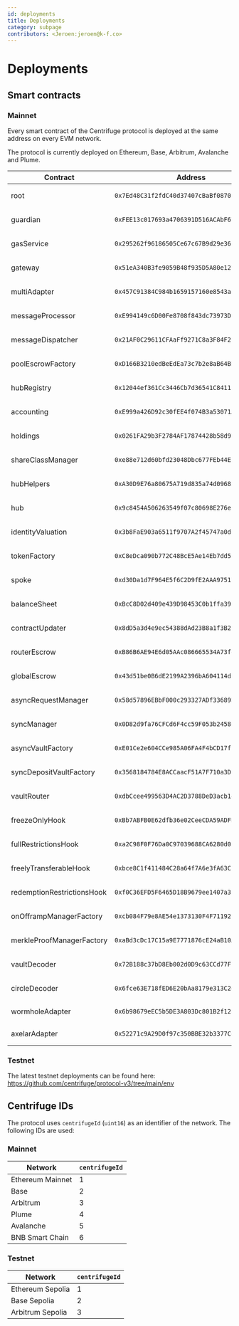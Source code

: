 ```yaml
---
id: deployments
title: Deployments
category: subpage
contributors: <Jeroen:jeroen@k-f.co>
---
```


# Deployments

## Smart contracts

### Mainnet

Every smart contract of the Centrifuge protocol is deployed at the same address on every EVM network.

The protocol is currently deployed on Ethereum, Base, Arbitrum, Avalanche and Plume.

| Contract | Address | Networks |
|----------|---------|----------|
| root | `0x7Ed48C31f2fdC40d37407cBaBf0870B2b688368f` | [<img src="/img/ethereum-icon.png" alt="Ethereum" width="20" height="20" />](https://etherscan.io/address/0x7Ed48C31f2fdC40d37407cBaBf0870B2b688368f) [<img src="/img/base-icon.png" alt="Base" width="20" height="20" />](https://basescan.org/address/0x7Ed48C31f2fdC40d37407cBaBf0870B2b688368f) [<img src="/img/arbitrum-icon.png" alt="Arbitrum" width="20" height="20" />](https://arbiscan.io/address/0x7Ed48C31f2fdC40d37407cBaBf0870B2b688368f) [<img src="/img/avalanche-icon.png" alt="Avalanche" width="20" height="20" />](https://snowscan.xyz/address/0x7ed48c31f2fdc40d37407cbabf0870b2b688368f) [<img src="/img/plume-icon.png" alt="Plume" width="20" height="20" />](https://explorer.plume.org/address/0x7Ed48C31f2fdC40d37407cBaBf0870B2b688368f) |
| guardian | `0xFEE13c017693a4706391D516ACAbF6789D5c3157` | [<img src="/img/ethereum-icon.png" alt="Ethereum" width="20" />](https://etherscan.io/address/0xFEE13c017693a4706391D516ACAbF6789D5c3157) [<img src="/img/base-icon.png" alt="Base" width="20" />](https://basescan.org/address/0xFEE13c017693a4706391D516ACAbF6789D5c3157) [<img src="/img/arbitrum-icon.png" alt="Arbitrum" width="20" />](https://arbiscan.io/address/0xFEE13c017693a4706391D516ACAbF6789D5c3157) [<img src="/img/avalanche-icon.png" alt="Avalanche" width="20" />](https://snowscan.xyz/address/0xfee13c017693a4706391d516acabf6789d5c3157) [<img src="/img/plume-icon.png" alt="Plume" width="20" />](https://explorer.plume.org/address/0xFEE13c017693a4706391D516ACAbF6789D5c3157) |
| gasService | `0x295262f96186505Ce67c67B9d29e36ad1f9EAe88` | [<img src="/img/ethereum-icon.png" alt="Ethereum" width="20" />](https://etherscan.io/address/0x295262f96186505Ce67c67B9d29e36ad1f9EAe88) [<img src="/img/base-icon.png" alt="Base" width="20" />](https://basescan.org/address/0x295262f96186505Ce67c67B9d29e36ad1f9EAe88) [<img src="/img/arbitrum-icon.png" alt="Arbitrum" width="20" />](https://arbiscan.io/address/0x295262f96186505Ce67c67B9d29e36ad1f9EAe88) [<img src="/img/avalanche-icon.png" alt="Avalanche" width="20" />](https://snowscan.xyz/address/0x295262f96186505ce67c67b9d29e36ad1f9eae88) [<img src="/img/plume-icon.png" alt="Plume" width="20" />](https://explorer.plume.org/address/0x295262f96186505Ce67c67B9d29e36ad1f9EAe88) |
| gateway | `0x51eA340B3fe9059B48f935D5A80e127d587B6f89` | [<img src="/img/ethereum-icon.png" alt="Ethereum" width="20" />](https://etherscan.io/address/0x51eA340B3fe9059B48f935D5A80e127d587B6f89) [<img src="/img/base-icon.png" alt="Base" width="20" />](https://basescan.org/address/0x51eA340B3fe9059B48f935D5A80e127d587B6f89) [<img src="/img/arbitrum-icon.png" alt="Arbitrum" width="20" />](https://arbiscan.io/address/0x51eA340B3fe9059B48f935D5A80e127d587B6f89) [<img src="/img/avalanche-icon.png" alt="Avalanche" width="20" />](https://snowscan.xyz/address/0x51ea340b3fe9059b48f935d5a80e127d587b6f89) [<img src="/img/plume-icon.png" alt="Plume" width="20" />](https://explorer.plume.org/address/0x51eA340B3fe9059B48f935D5A80e127d587B6f89) |
| multiAdapter | `0x457C91384C984b1659157160e8543adb12BC5317` | [<img src="/img/ethereum-icon.png" alt="Ethereum" width="20" />](https://etherscan.io/address/0x457C91384C984b1659157160e8543adb12BC5317) [<img src="/img/base-icon.png" alt="Base" width="20" />](https://basescan.org/address/0x457C91384C984b1659157160e8543adb12BC5317) [<img src="/img/arbitrum-icon.png" alt="Arbitrum" width="20" />](https://arbiscan.io/address/0x457C91384C984b1659157160e8543adb12BC5317) [<img src="/img/avalanche-icon.png" alt="Avalanche" width="20" />](https://snowscan.xyz/address/0x457c91384c984b1659157160e8543adb12bc5317) [<img src="/img/plume-icon.png" alt="Plume" width="20" />](https://explorer.plume.org/address/0x457C91384C984b1659157160e8543adb12BC5317) |
| messageProcessor | `0xE994149c6D00Fe8708f843dc73973D1E7205530d` | [<img src="/img/ethereum-icon.png" alt="Ethereum" width="20" />](https://etherscan.io/address/0xE994149c6D00Fe8708f843dc73973D1E7205530d) [<img src="/img/base-icon.png" alt="Base" width="20" />](https://basescan.org/address/0xE994149c6D00Fe8708f843dc73973D1E7205530d) [<img src="/img/arbitrum-icon.png" alt="Arbitrum" width="20" />](https://arbiscan.io/address/0xE994149c6D00Fe8708f843dc73973D1E7205530d) [<img src="/img/avalanche-icon.png" alt="Avalanche" width="20" />](https://snowscan.xyz/address/0xe994149c6d00fe8708f843dc73973d1e7205530d) [<img src="/img/plume-icon.png" alt="Plume" width="20" />](https://explorer.plume.org/address/0xE994149c6D00Fe8708f843dc73973D1E7205530d) |
| messageDispatcher | `0x21AF0C29611CFAaFf9271C8a3F84F2bC31d59132` | [<img src="/img/ethereum-icon.png" alt="Ethereum" width="20" />](https://etherscan.io/address/0x21AF0C29611CFAaFf9271C8a3F84F2bC31d59132) [<img src="/img/base-icon.png" alt="Base" width="20" />](https://basescan.org/address/0x21AF0C29611CFAaFf9271C8a3F84F2bC31d59132) [<img src="/img/arbitrum-icon.png" alt="Arbitrum" width="20" />](https://arbiscan.io/address/0x21AF0C29611CFAaFf9271C8a3F84F2bC31d59132) [<img src="/img/avalanche-icon.png" alt="Avalanche" width="20" />](https://snowscan.xyz/address/0x21af0c29611cfaaff9271c8a3f84f2bc31d59132) [<img src="/img/plume-icon.png" alt="Plume" width="20" />](https://explorer.plume.org/address/0x21AF0C29611CFAaFf9271C8a3F84F2bC31d59132) |
| poolEscrowFactory | `0xD166B3210edBeEdEa73c7b2e8aB64BDd30c980E9` | [<img src="/img/ethereum-icon.png" alt="Ethereum" width="20" />](https://etherscan.io/address/0xD166B3210edBeEdEa73c7b2e8aB64BDd30c980E9) [<img src="/img/base-icon.png" alt="Base" width="20" />](https://basescan.org/address/0xD166B3210edBeEdEa73c7b2e8aB64BDd30c980E9) [<img src="/img/arbitrum-icon.png" alt="Arbitrum" width="20" />](https://arbiscan.io/address/0xD166B3210edBeEdEa73c7b2e8aB64BDd30c980E9) [<img src="/img/avalanche-icon.png" alt="Avalanche" width="20" />](https://snowscan.xyz/address/0xd166b3210edbeedea73c7b2e8ab64bdd30c980e9) [<img src="/img/plume-icon.png" alt="Plume" width="20" />](https://explorer.plume.org/address/0xD166B3210edBeEdEa73c7b2e8aB64BDd30c980E9) |
| hubRegistry | `0x12044ef361Cc3446Cb7d36541C8411EE4e6f52cb` | [<img src="/img/ethereum-icon.png" alt="Ethereum" width="20" />](https://etherscan.io/address/0x12044ef361Cc3446Cb7d36541C8411EE4e6f52cb) [<img src="/img/base-icon.png" alt="Base" width="20" />](https://basescan.org/address/0x12044ef361Cc3446Cb7d36541C8411EE4e6f52cb) [<img src="/img/arbitrum-icon.png" alt="Arbitrum" width="20" />](https://arbiscan.io/address/0x12044ef361Cc3446Cb7d36541C8411EE4e6f52cb) [<img src="/img/avalanche-icon.png" alt="Avalanche" width="20" />](https://snowscan.xyz/address/0x12044ef361cc3446cb7d36541c8411ee4e6f52cb) [<img src="/img/plume-icon.png" alt="Plume" width="20" />](https://explorer.plume.org/address/0x12044ef361Cc3446Cb7d36541C8411EE4e6f52cb) |
| accounting | `0xE999a426D92c30fEE4f074B3a53071A6e935419F` | [<img src="/img/ethereum-icon.png" alt="Ethereum" width="20" />](https://etherscan.io/address/0xE999a426D92c30fEE4f074B3a53071A6e935419F) [<img src="/img/base-icon.png" alt="Base" width="20" />](https://basescan.org/address/0xE999a426D92c30fEE4f074B3a53071A6e935419F) [<img src="/img/arbitrum-icon.png" alt="Arbitrum" width="20" />](https://arbiscan.io/address/0xE999a426D92c30fEE4f074B3a53071A6e935419F) [<img src="/img/avalanche-icon.png" alt="Avalanche" width="20" />](https://snowscan.xyz/address/0xe999a426d92c30fee4f074b3a53071a6e935419f) [<img src="/img/plume-icon.png" alt="Plume" width="20" />](https://explorer.plume.org/address/0xE999a426D92c30fEE4f074B3a53071A6e935419F) |
| holdings | `0x0261FA29b3F2784AF17874428b58d971b6652C47` | [<img src="/img/ethereum-icon.png" alt="Ethereum" width="20" />](https://etherscan.io/address/0x0261FA29b3F2784AF17874428b58d971b6652C47) [<img src="/img/base-icon.png" alt="Base" width="20" />](https://basescan.org/address/0x0261FA29b3F2784AF17874428b58d971b6652C47) [<img src="/img/arbitrum-icon.png" alt="Arbitrum" width="20" />](https://arbiscan.io/address/0x0261FA29b3F2784AF17874428b58d971b6652C47) [<img src="/img/avalanche-icon.png" alt="Avalanche" width="20" />](https://snowscan.xyz/address/0x0261fa29b3f2784af17874428b58d971b6652c47) [<img src="/img/plume-icon.png" alt="Plume" width="20" />](https://explorer.plume.org/address/0x0261FA29b3F2784AF17874428b58d971b6652C47) |
| shareClassManager | `0xe88e712d60bfd23048Dbc677FEb44E2145F2cDf4` | [<img src="/img/ethereum-icon.png" alt="Ethereum" width="20" />](https://etherscan.io/address/0xe88e712d60bfd23048Dbc677FEb44E2145F2cDf4) [<img src="/img/base-icon.png" alt="Base" width="20" />](https://basescan.org/address/0xe88e712d60bfd23048Dbc677FEb44E2145F2cDf4) [<img src="/img/arbitrum-icon.png" alt="Arbitrum" width="20" />](https://arbiscan.io/address/0xe88e712d60bfd23048Dbc677FEb44E2145F2cDf4) [<img src="/img/avalanche-icon.png" alt="Avalanche" width="20" />](https://snowscan.xyz/address/0xe88e712d60bfd23048dbc677feb44e2145f2cdf4) [<img src="/img/plume-icon.png" alt="Plume" width="20" />](https://explorer.plume.org/address/0xe88e712d60bfd23048Dbc677FEb44E2145F2cDf4) |
| hubHelpers | `0xA30D9E76a80675A719d835a74d09683AD2CB71EE` | [<img src="/img/ethereum-icon.png" alt="Ethereum" width="20" />](https://etherscan.io/address/0xA30D9E76a80675A719d835a74d09683AD2CB71EE) [<img src="/img/base-icon.png" alt="Base" width="20" />](https://basescan.org/address/0xA30D9E76a80675A719d835a74d09683AD2CB71EE) [<img src="/img/arbitrum-icon.png" alt="Arbitrum" width="20" />](https://arbiscan.io/address/0xA30D9E76a80675A719d835a74d09683AD2CB71EE) [<img src="/img/avalanche-icon.png" alt="Avalanche" width="20" />](https://snowscan.xyz/address/0xa30d9e76a80675a719d835a74d09683ad2cb71ee) [<img src="/img/plume-icon.png" alt="Plume" width="20" />](https://explorer.plume.org/address/0xA30D9E76a80675A719d835a74d09683AD2CB71EE) |
| hub | `0x9c8454A506263549f07c80698E276e3622077098` | [<img src="/img/ethereum-icon.png" alt="Ethereum" width="20" />](https://etherscan.io/address/0x9c8454A506263549f07c80698E276e3622077098) [<img src="/img/base-icon.png" alt="Base" width="20" />](https://basescan.org/address/0x9c8454A506263549f07c80698E276e3622077098) [<img src="/img/arbitrum-icon.png" alt="Arbitrum" width="20" />](https://arbiscan.io/address/0x9c8454A506263549f07c80698E276e3622077098) [<img src="/img/avalanche-icon.png" alt="Avalanche" width="20" />](https://snowscan.xyz/address/0x9c8454a506263549f07c80698e276e3622077098) [<img src="/img/plume-icon.png" alt="Plume" width="20" />](https://explorer.plume.org/address/0x9c8454A506263549f07c80698E276e3622077098) |
| identityValuation | `0x3b8FaE903a6511f9707A2f45747a0de3B747711f` | [<img src="/img/ethereum-icon.png" alt="Ethereum" width="20" />](https://etherscan.io/address/0x3b8FaE903a6511f9707A2f45747a0de3B747711f) [<img src="/img/base-icon.png" alt="Base" width="20" />](https://basescan.org/address/0x3b8FaE903a6511f9707A2f45747a0de3B747711f) [<img src="/img/arbitrum-icon.png" alt="Arbitrum" width="20" />](https://arbiscan.io/address/0x3b8FaE903a6511f9707A2f45747a0de3B747711f) [<img src="/img/avalanche-icon.png" alt="Avalanche" width="20" />](https://snowscan.xyz/address/0x3b8fae903a6511f9707a2f45747a0de3b747711f) [<img src="/img/plume-icon.png" alt="Plume" width="20" />](https://explorer.plume.org/address/0x3b8FaE903a6511f9707A2f45747a0de3B747711f) |
| tokenFactory | `0xC8eDca090b772C48BcE5Ae14Eb7dd517cd70A32C` | [<img src="/img/ethereum-icon.png" alt="Ethereum" width="20" />](https://etherscan.io/address/0xC8eDca090b772C48BcE5Ae14Eb7dd517cd70A32C) [<img src="/img/base-icon.png" alt="Base" width="20" />](https://basescan.org/address/0xC8eDca090b772C48BcE5Ae14Eb7dd517cd70A32C) [<img src="/img/arbitrum-icon.png" alt="Arbitrum" width="20" />](https://arbiscan.io/address/0xC8eDca090b772C48BcE5Ae14Eb7dd517cd70A32C) [<img src="/img/avalanche-icon.png" alt="Avalanche" width="20" />](https://snowscan.xyz/address/0xc8edca090b772c48bce5ae14eb7dd517cd70a32c) [<img src="/img/plume-icon.png" alt="Plume" width="20" />](https://explorer.plume.org/address/0xC8eDca090b772C48BcE5Ae14Eb7dd517cd70A32C) |
| spoke | `0xd30Da1d7F964E5f6C2D9fE2AAA97517F6B23FA2B` | [<img src="/img/ethereum-icon.png" alt="Ethereum" width="20" />](https://etherscan.io/address/0xd30Da1d7F964E5f6C2D9fE2AAA97517F6B23FA2B) [<img src="/img/base-icon.png" alt="Base" width="20" />](https://basescan.org/address/0xd30Da1d7F964E5f6C2D9fE2AAA97517F6B23FA2B) [<img src="/img/arbitrum-icon.png" alt="Arbitrum" width="20" />](https://arbiscan.io/address/0xd30Da1d7F964E5f6C2D9fE2AAA97517F6B23FA2B) [<img src="/img/avalanche-icon.png" alt="Avalanche" width="20" />](https://snowscan.xyz/address/0xd30da1d7f964e5f6c2d9fe2aaa97517f6b23fa2b) [<img src="/img/plume-icon.png" alt="Plume" width="20" />](https://explorer.plume.org/address/0xd30Da1d7F964E5f6C2D9fE2AAA97517F6B23FA2B) |
| balanceSheet | `0xBcC8D02d409e439D98453C0b1ffa398dFFb31fda` | [<img src="/img/ethereum-icon.png" alt="Ethereum" width="20" />](https://etherscan.io/address/0xBcC8D02d409e439D98453C0b1ffa398dFFb31fda) [<img src="/img/base-icon.png" alt="Base" width="20" />](https://basescan.org/address/0xBcC8D02d409e439D98453C0b1ffa398dFFb31fda) [<img src="/img/arbitrum-icon.png" alt="Arbitrum" width="20" />](https://arbiscan.io/address/0xBcC8D02d409e439D98453C0b1ffa398dFFb31fda) [<img src="/img/avalanche-icon.png" alt="Avalanche" width="20" />](https://snowscan.xyz/address/0xbcc8d02d409e439d98453c0b1ffa398dffb31fda) [<img src="/img/plume-icon.png" alt="Plume" width="20" />](https://explorer.plume.org/address/0xBcC8D02d409e439D98453C0b1ffa398dFFb31fda) |
| contractUpdater | `0x8dD5a3d4e9ec54388dAd23B8a1f3B2159B2f2D85` | [<img src="/img/ethereum-icon.png" alt="Ethereum" width="20" />](https://etherscan.io/address/0x8dD5a3d4e9ec54388dAd23B8a1f3B2159B2f2D85) [<img src="/img/base-icon.png" alt="Base" width="20" />](https://basescan.org/address/0x8dD5a3d4e9ec54388dAd23B8a1f3B2159B2f2D85) [<img src="/img/arbitrum-icon.png" alt="Arbitrum" width="20" />](https://arbiscan.io/address/0x8dD5a3d4e9ec54388dAd23B8a1f3B2159B2f2D85) [<img src="/img/avalanche-icon.png" alt="Avalanche" width="20" />](https://snowscan.xyz/address/0x8dd5a3d4e9ec54388dad23b8a1f3b2159b2f2d85) [<img src="/img/plume-icon.png" alt="Plume" width="20" />](https://explorer.plume.org/address/0x8dD5a3d4e9ec54388dAd23B8a1f3B2159B2f2D85) |
| routerEscrow | `0xB86B6AE94E6d05AAc086665534A73fee557EE9F6` | [<img src="/img/ethereum-icon.png" alt="Ethereum" width="20" />](https://etherscan.io/address/0xB86B6AE94E6d05AAc086665534A73fee557EE9F6) [<img src="/img/base-icon.png" alt="Base" width="20" />](https://basescan.org/address/0xB86B6AE94E6d05AAc086665534A73fee557EE9F6) [<img src="/img/arbitrum-icon.png" alt="Arbitrum" width="20" />](https://arbiscan.io/address/0xB86B6AE94E6d05AAc086665534A73fee557EE9F6) [<img src="/img/avalanche-icon.png" alt="Avalanche" width="20" />](https://snowscan.xyz/address/0xb86b6ae94e6d05aac086665534a73fee557ee9f6) [<img src="/img/plume-icon.png" alt="Plume" width="20" />](https://explorer.plume.org/address/0xB86B6AE94E6d05AAc086665534A73fee557EE9F6) |
| globalEscrow | `0x43d51be0B6dE2199A2396bA604114d24383F91E9` | [<img src="/img/ethereum-icon.png" alt="Ethereum" width="20" />](https://etherscan.io/address/0x43d51be0B6dE2199A2396bA604114d24383F91E9) [<img src="/img/base-icon.png" alt="Base" width="20" />](https://basescan.org/address/0x43d51be0B6dE2199A2396bA604114d24383F91E9) [<img src="/img/arbitrum-icon.png" alt="Arbitrum" width="20" />](https://arbiscan.io/address/0x43d51be0B6dE2199A2396bA604114d24383F91E9) [<img src="/img/avalanche-icon.png" alt="Avalanche" width="20" />](https://snowscan.xyz/address/0x43d51be0b6de2199a2396ba604114d24383f91e9) [<img src="/img/plume-icon.png" alt="Plume" width="20" />](https://explorer.plume.org/address/0x43d51be0B6dE2199A2396bA604114d24383F91E9) |
| asyncRequestManager | `0x58d57896EBbF000c293327ADf33689D0a7Fd3d9A` | [<img src="/img/ethereum-icon.png" alt="Ethereum" width="20" />](https://etherscan.io/address/0x58d57896EBbF000c293327ADf33689D0a7Fd3d9A) [<img src="/img/base-icon.png" alt="Base" width="20" />](https://basescan.org/address/0x58d57896EBbF000c293327ADf33689D0a7Fd3d9A) [<img src="/img/arbitrum-icon.png" alt="Arbitrum" width="20" />](https://arbiscan.io/address/0x58d57896EBbF000c293327ADf33689D0a7Fd3d9A) [<img src="/img/avalanche-icon.png" alt="Avalanche" width="20" />](https://snowscan.xyz/address/0x58d57896ebbf000c293327adf33689d0a7fd3d9a) [<img src="/img/plume-icon.png" alt="Plume" width="20" />](https://explorer.plume.org/address/0x58d57896EBbF000c293327ADf33689D0a7Fd3d9A) |
| syncManager | `0x0D82d9fa76CFCd6F4cc59F053b2458665C6CE773` | [<img src="/img/ethereum-icon.png" alt="Ethereum" width="20" />](https://etherscan.io/address/0x0D82d9fa76CFCd6F4cc59F053b2458665C6CE773) [<img src="/img/base-icon.png" alt="Base" width="20" />](https://basescan.org/address/0x0D82d9fa76CFCd6F4cc59F053b2458665C6CE773) [<img src="/img/arbitrum-icon.png" alt="Arbitrum" width="20" />](https://arbiscan.io/address/0x0D82d9fa76CFCd6F4cc59F053b2458665C6CE773) [<img src="/img/avalanche-icon.png" alt="Avalanche" width="20" />](https://snowscan.xyz/address/0x0d82d9fa76cfcd6f4cc59f053b2458665c6ce773) [<img src="/img/plume-icon.png" alt="Plume" width="20" />](https://explorer.plume.org/address/0x0D82d9fa76CFCd6F4cc59F053b2458665C6CE773) |
| asyncVaultFactory | `0xE01Ce2e604CCe985A06FA4F4bCD17f1F08417BF3` | [<img src="/img/ethereum-icon.png" alt="Ethereum" width="20" />](https://etherscan.io/address/0xE01Ce2e604CCe985A06FA4F4bCD17f1F08417BF3) [<img src="/img/base-icon.png" alt="Base" width="20" />](https://basescan.org/address/0xE01Ce2e604CCe985A06FA4F4bCD17f1F08417BF3) [<img src="/img/arbitrum-icon.png" alt="Arbitrum" width="20" />](https://arbiscan.io/address/0xE01Ce2e604CCe985A06FA4F4bCD17f1F08417BF3) [<img src="/img/avalanche-icon.png" alt="Avalanche" width="20" />](https://snowscan.xyz/address/0xe01ce2e604cce985a06fa4f4bcd17f1f08417bf3) [<img src="/img/plume-icon.png" alt="Plume" width="20" />](https://explorer.plume.org/address/0xE01Ce2e604CCe985A06FA4F4bCD17f1F08417BF3) |
| syncDepositVaultFactory | `0x3568184784E8ACCaacF51A7F710a3DE0144E4f29` | [<img src="/img/ethereum-icon.png" alt="Ethereum" width="20" />](https://etherscan.io/address/0x3568184784E8ACCaacF51A7F710a3DE0144E4f29) [<img src="/img/base-icon.png" alt="Base" width="20" />](https://basescan.org/address/0x3568184784E8ACCaacF51A7F710a3DE0144E4f29) [<img src="/img/arbitrum-icon.png" alt="Arbitrum" width="20" />](https://arbiscan.io/address/0x3568184784E8ACCaacF51A7F710a3DE0144E4f29) [<img src="/img/avalanche-icon.png" alt="Avalanche" width="20" />](https://snowscan.xyz/address/0x3568184784e8accaacf51a7f710a3de0144e4f29) [<img src="/img/plume-icon.png" alt="Plume" width="20" />](https://explorer.plume.org/address/0x3568184784E8ACCaacF51A7F710a3DE0144E4f29) |
| vaultRouter | `0xdbCcee499563D4AC2D3788DeD3acb14FB92B175D` | [<img src="/img/ethereum-icon.png" alt="Ethereum" width="20" />](https://etherscan.io/address/0xdbCcee499563D4AC2D3788DeD3acb14FB92B175D) [<img src="/img/base-icon.png" alt="Base" width="20" />](https://basescan.org/address/0xdbCcee499563D4AC2D3788DeD3acb14FB92B175D) [<img src="/img/arbitrum-icon.png" alt="Arbitrum" width="20" />](https://arbiscan.io/address/0xdbCcee499563D4AC2D3788DeD3acb14FB92B175D) [<img src="/img/avalanche-icon.png" alt="Avalanche" width="20" />](https://snowscan.xyz/address/0xdbccee499563d4ac2d3788ded3acb14fb92b175d) [<img src="/img/plume-icon.png" alt="Plume" width="20" />](https://explorer.plume.org/address/0xdbCcee499563D4AC2D3788DeD3acb14FB92B175D) |
| freezeOnlyHook | `0xBb7ABFB0E62dfb36e02CeeCDA59ADFD71f50c88e` | [<img src="/img/ethereum-icon.png" alt="Ethereum" width="20" />](https://etherscan.io/address/0xBb7ABFB0E62dfb36e02CeeCDA59ADFD71f50c88e) [<img src="/img/base-icon.png" alt="Base" width="20" />](https://basescan.org/address/0xBb7ABFB0E62dfb36e02CeeCDA59ADFD71f50c88e) [<img src="/img/arbitrum-icon.png" alt="Arbitrum" width="20" />](https://arbiscan.io/address/0xBb7ABFB0E62dfb36e02CeeCDA59ADFD71f50c88e) [<img src="/img/avalanche-icon.png" alt="Avalanche" width="20" />](https://snowscan.xyz/address/0xbb7abfb0e62dfb36e02ceecda59adfd71f50c88e) [<img src="/img/plume-icon.png" alt="Plume" width="20" />](https://explorer.plume.org/address/0xBb7ABFB0E62dfb36e02CeeCDA59ADFD71f50c88e) |
| fullRestrictionsHook | `0xa2C98F0F76Da0C97039688CA6280d082942d0b48` | [<img src="/img/ethereum-icon.png" alt="Ethereum" width="20" />](https://etherscan.io/address/0xa2C98F0F76Da0C97039688CA6280d082942d0b48) [<img src="/img/base-icon.png" alt="Base" width="20" />](https://basescan.org/address/0xa2C98F0F76Da0C97039688CA6280d082942d0b48) [<img src="/img/arbitrum-icon.png" alt="Arbitrum" width="20" />](https://arbiscan.io/address/0xa2C98F0F76Da0C97039688CA6280d082942d0b48) [<img src="/img/avalanche-icon.png" alt="Avalanche" width="20" />](https://snowscan.xyz/address/0xa2c98f0f76da0c97039688ca6280d082942d0b48) [<img src="/img/plume-icon.png" alt="Plume" width="20" />](https://explorer.plume.org/address/0xa2C98F0F76Da0C97039688CA6280d082942d0b48) |
| freelyTransferableHook | `0xbce8C1f411484C28a64f7A6e3fA63C56b6f3dDDE` | [<img src="/img/ethereum-icon.png" alt="Ethereum" width="20" />](https://etherscan.io/address/0xbce8C1f411484C28a64f7A6e3fA63C56b6f3dDDE) [<img src="/img/base-icon.png" alt="Base" width="20" />](https://basescan.org/address/0xbce8C1f411484C28a64f7A6e3fA63C56b6f3dDDE) [<img src="/img/arbitrum-icon.png" alt="Arbitrum" width="20" />](https://arbiscan.io/address/0xbce8C1f411484C28a64f7A6e3fA63C56b6f3dDDE) [<img src="/img/avalanche-icon.png" alt="Avalanche" width="20" />](https://snowscan.xyz/address/0xbce8c1f411484c28a64f7a6e3fa63c56b6f3ddde) [<img src="/img/plume-icon.png" alt="Plume" width="20" />](https://explorer.plume.org/address/0xbce8C1f411484C28a64f7A6e3fA63C56b6f3dDDE) |
| redemptionRestrictionsHook | `0xf0C36EFD5F6465D18B9679ee1407a3FC9A2955dD` | [<img src="/img/ethereum-icon.png" alt="Ethereum" width="20" />](https://etherscan.io/address/0xf0C36EFD5F6465D18B9679ee1407a3FC9A2955dD) [<img src="/img/base-icon.png" alt="Base" width="20" />](https://basescan.org/address/0xf0C36EFD5F6465D18B9679ee1407a3FC9A2955dD) [<img src="/img/arbitrum-icon.png" alt="Arbitrum" width="20" />](https://arbiscan.io/address/0xf0C36EFD5F6465D18B9679ee1407a3FC9A2955dD) [<img src="/img/avalanche-icon.png" alt="Avalanche" width="20" />](https://snowscan.xyz/address/0xf0c36efd5f6465d18b9679ee1407a3fc9a2955dd) [<img src="/img/plume-icon.png" alt="Plume" width="20" />](https://explorer.plume.org/address/0xf0C36EFD5F6465D18B9679ee1407a3FC9A2955dD) |
| onOfframpManagerFactory | `0xcb084F79e8AE54e1373130F4F7119214FCe972a9` | [<img src="/img/ethereum-icon.png" alt="Ethereum" width="20" />](https://etherscan.io/address/0xcb084F79e8AE54e1373130F4F7119214FCe972a9) [<img src="/img/base-icon.png" alt="Base" width="20" />](https://basescan.org/address/0xcb084F79e8AE54e1373130F4F7119214FCe972a9) [<img src="/img/arbitrum-icon.png" alt="Arbitrum" width="20" />](https://arbiscan.io/address/0xcb084F79e8AE54e1373130F4F7119214FCe972a9) [<img src="/img/avalanche-icon.png" alt="Avalanche" width="20" />](https://snowscan.xyz/address/0xcb084f79e8ae54e1373130f4f7119214fce972a9) [<img src="/img/plume-icon.png" alt="Plume" width="20" />](https://explorer.plume.org/address/0xcb084F79e8AE54e1373130F4F7119214FCe972a9) |
| merkleProofManagerFactory | `0xaBd3cDc17C15a9E7771876cE24aB10A8E722781d` | [<img src="/img/ethereum-icon.png" alt="Ethereum" width="20" />](https://etherscan.io/address/0xaBd3cDc17C15a9E7771876cE24aB10A8E722781d) [<img src="/img/base-icon.png" alt="Base" width="20" />](https://basescan.org/address/0xaBd3cDc17C15a9E7771876cE24aB10A8E722781d) [<img src="/img/arbitrum-icon.png" alt="Arbitrum" width="20" />](https://arbiscan.io/address/0xaBd3cDc17C15a9E7771876cE24aB10A8E722781d) [<img src="/img/avalanche-icon.png" alt="Avalanche" width="20" />](https://snowscan.xyz/address/0xabd3cdc17c15a9e7771876ce24ab10a8e722781d) [<img src="/img/plume-icon.png" alt="Plume" width="20" />](https://explorer.plume.org/address/0xaBd3cDc17C15a9E7771876cE24aB10A8E722781d) |
| vaultDecoder | `0x72B188c37bD8Eb002d0D9c63CCd77F2Ff71d272e` | [<img src="/img/ethereum-icon.png" alt="Ethereum" width="20" />](https://etherscan.io/address/0x72B188c37bD8Eb002d0D9c63CCd77F2Ff71d272e) [<img src="/img/base-icon.png" alt="Base" width="20" />](https://basescan.org/address/0x72B188c37bD8Eb002d0D9c63CCd77F2Ff71d272e) [<img src="/img/arbitrum-icon.png" alt="Arbitrum" width="20" />](https://arbiscan.io/address/0x72B188c37bD8Eb002d0D9c63CCd77F2Ff71d272e) [<img src="/img/avalanche-icon.png" alt="Avalanche" width="20" />](https://snowscan.xyz/address/0x72b188c37bd8eb002d0d9c63ccd77f2ff71d272e) [<img src="/img/plume-icon.png" alt="Plume" width="20" />](https://explorer.plume.org/address/0x72B188c37bD8Eb002d0D9c63CCd77F2Ff71d272e) |
| circleDecoder | `0x6fce63E718fED6E20bAa8179e313C24cbF2EDa24` | [<img src="/img/ethereum-icon.png" alt="Ethereum" width="20" />](https://etherscan.io/address/0x6fce63E718fED6E20bAa8179e313C24cbF2EDa24) [<img src="/img/base-icon.png" alt="Base" width="20" />](https://basescan.org/address/0x6fce63E718fED6E20bAa8179e313C24cbF2EDa24) [<img src="/img/arbitrum-icon.png" alt="Arbitrum" width="20" />](https://arbiscan.io/address/0x6fce63E718fED6E20bAa8179e313C24cbF2EDa24) [<img src="/img/avalanche-icon.png" alt="Avalanche" width="20" />](https://snowscan.xyz/address/0x6fce63e718fed6e20baa8179e313c24cbf2eda24) [<img src="/img/plume-icon.png" alt="Plume" width="20" />](https://explorer.plume.org/address/0x6fce63E718fED6E20bAa8179e313C24cbF2EDa24) |
| wormholeAdapter | `0x6b98679eEC5b5DE3A803Dc801B2f12aDdDCD39Ec` | [<img src="/img/ethereum-icon.png" alt="Ethereum" width="20" />](https://etherscan.io/address/0x6b98679eEC5b5DE3A803Dc801B2f12aDdDCD39Ec) [<img src="/img/base-icon.png" alt="Base" width="20" />](https://basescan.org/address/0x6b98679eEC5b5DE3A803Dc801B2f12aDdDCD39Ec) [<img src="/img/arbitrum-icon.png" alt="Arbitrum" width="20" />](https://arbiscan.io/address/0x6b98679eEC5b5DE3A803Dc801B2f12aDdDCD39Ec) [<img src="/img/avalanche-icon.png" alt="Avalanche" width="20" />](https://snowscan.xyz/address/0x6b98679eec5b5de3a803dc801b2f12adddcd39ec) |
| axelarAdapter | `0x52271c9A29D0f97c350BBE32b3377CdD26026d0a` | [<img src="/img/ethereum-icon.png" alt="Ethereum" width="20" />](https://etherscan.io/address/0x52271c9A29D0f97c350BBE32b3377CdD26026d0a) [<img src="/img/base-icon.png" alt="Base" width="20" />](https://basescan.org/address/0x52271c9A29D0f97c350BBE32b3377CdD26026d0a) [<img src="/img/arbitrum-icon.png" alt="Arbitrum" width="20" />](https://arbiscan.io/address/0x52271c9A29D0f97c350BBE32b3377CdD26026d0a) [<img src="/img/avalanche-icon.png" alt="Avalanche" width="20" />](https://snowscan.xyz/address/0x52271c9a29d0f97c350bbe32b3377cdd26026d0a) |

### Testnet

The latest testnet deployments can be found here: https://github.com/centrifuge/protocol-v3/tree/main/env

## Centrifuge IDs

The protocol uses `centrifugeId` (`uint16`) as an identifier of the network. The following IDs are used:

### Mainnet

| Network          | `centrifugeId` |
|------------------|----|
| Ethereum Mainnet | 1  |
| Base             | 2  |
| Arbitrum         | 3  |
| Plume            | 4  |
| Avalanche        | 5  |
| BNB Smart Chain  | 6  |

### Testnet

| Network          | `centrifugeId` |
|------------------|----|
| Ethereum Sepolia | 1  |
| Base Sepolia     | 2  |
| Arbitrum Sepolia | 3  |